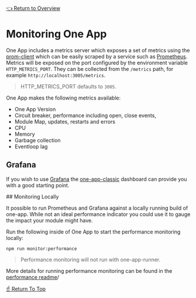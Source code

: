 <!--ONE-DOCS-HIDE start-->
[👈 Return to Overview](./README.md)
<!--ONE-DOCS-HIDE end-->

# Monitoring One App

One App includes a metrics server which exposes a set of metrics using the [prom-client](https://github.com/siimon/prom-client)
which can be easily scraped by a service such as [Prometheus](https://prometheus.io/docs/introduction/overview/).
Metrics will be exposed on the port configured by the environment variable `HTTP_METRICS_PORT`.
They can be collected from the `/metrics` path, for example `http://localhost:3005/metrics`.

> HTTP_METRICS_PORT defaults to `3005`.

One App makes the following metrics available:

- One App Version
- Circuit breaker, performance including open, close events,
- Module Map, updates, restarts and errors
- CPU
- Memory
- Garbage collection
- Eventloop lag


## Grafana

If you wish to use [Grafana](https://grafana.com/grafana/) the [one-app-classic](../../__performance__/grafana/dashboards/one-app-classic.json)
dashboard can provide you with a good starting point.

## Monitoring Locally

It possible to run Prometheus and Grafana against a locally running build of one-app.
While not an ideal performance indicator you could use it to gauge the impact your module might have.

Run the following inside of One App to start the performance monitoring locally:

`npm run monitor:performance`

> Performance monitoring will not run with one-app-runner.

More details for running performance monitoring can be found in the [performance readme](../../__performance__/README.md)/


[☝️ Return To Top](#adding-styles)
